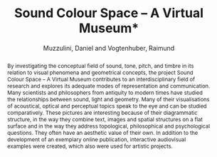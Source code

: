 --- 
title: "Sound Colour Space – A Virtual Museum*" 
abstract: "By investigating the conceptual field of sound, tone, pitch, and timbre in its relation to visual phenomena and geometrical concepts, the project Sound Colour Space – A Virtual Museum contributes to an interdisciplinary field of research and explores its adequate modes of representation and communication. Many scientists and philosophers from antiquity to modern times have studied the relationships between sound, light and geometry. Many of their visualisations of acoustical, optical and perceptual topics speak to the eye and can be studied comparatively. These pictures are interesting because of their diagrammatic structure, in the way they combine text, images and spatial structures on a flat surface and in the way they address topological, philosophical and psychological questions. They often have an aesthetic value of their own. In addition to the development of an exemplary online publication, interactive audiovisual examples were created, which also were used for artistic projects." 
address: "London, United Kingdom" 
author: "Muzzulini, Daniel and Vogtenhuber, Raimund"
webAuthor: "Daniel Muzzulini, Raimund Vogtenhuber" 
booktitle: "Proceedings of the International Web Audio Conference" 
editor: "Thalmann, Florian and Ewert, Sebastian" 
month: "August"
pages: "" 
publisher: "Queen Mary University of London" 
series: "WAC '17"
track: "Talk"  
year: "2017" 
id: "2017_EA_74" 
tags: year2017
media: https://youtu.be/HjBqB3g8y2A?t=813 
pdflink: /_data/papers/pdf/2017/2017_74.pdf
ISSN: 2663-5844
---
